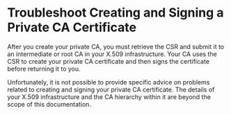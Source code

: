 # Troubleshoot Creating and Signing a Private CA Certificate<a name="PcaTsSignCsr"></a>

After you create your private CA, you must retrieve the CSR and submit it to an intermediate or root CA in your X\.509 infrastructure\. Your CA uses the CSR to create your private CA certificate and then signs the certificate before returning it to you\. 

Unfortunately, it is not possible to provide specific advice on problems related to creating and signing your private CA certificate\. The details of your X\.509 infrastructure and the CA hierarchy within it are beyond the scope of this documentation\. 